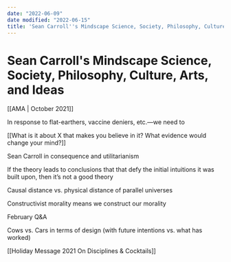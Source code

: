 ```yaml
---
date: "2022-06-09"
date modified: "2022-06-15"
title: 'Sean Carroll''s Mindscape Science, Society, Philosophy, Culture, Arts, and Ideas'
---
```


# Sean Carroll's Mindscape Science, Society, Philosophy, Culture, Arts, and Ideas
[[AMA | October 2021]]

In response to flat-earthers, vaccine deniers, etc.—we need to

[[What is it about X that makes you believe in it? What evidence would change your mind?]]

Sean Carroll in consequence and utilitarianism

If the theory leads to conclusions that that defy the initial intuitions it was built upon, then it’s not a good theory

Causal distance vs. physical distance of parallel universes

Constructivist morality means we construct our morality

February Q&A

Cows vs. Cars in terms of design (with future intentions vs. what has worked)

[[Holiday Message 2021  On Disciplines & Cocktails]]

